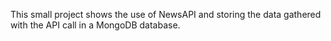 This small project shows the use of NewsAPI and storing the data gathered with the API call in a MongoDB database.
